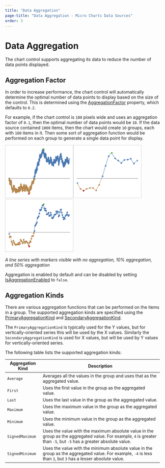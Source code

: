 ```yaml
---
title: "Data Aggregation"
page-title: "Data Aggregation - Micro Charts Data Sources"
order: 3
---
```

# Data Aggregation

The chart control supports aggregating its data to reduce the number of data points displayed.

## Aggregation Factor

In order to increase performance, the chart control will automatically determine the optimal number of data points to display based on the size of the control.  This is determined using the [AggregationFactor](xref:ActiproSoftware.Windows.Controls.MicroCharts.Primitives.MicroXYSeriesBase.AggregationFactor) property, which defaults to `0.2`.

For example, if the chart control is `100` pixels wide and uses an aggregation factor of `0.1`, then the optimal number of data points would be `10`.  If the data source contained `1000` items, then the chart would create `10` groups, each with `100` items in it.  Then some sort of aggregation function would be performed on each group to generate a single data point for display.

![Screenshot](../images/data-aggregation-none.png)![Screenshot](../images/data-aggregation-average10.png)![Screenshot](../images/data-aggregation-average50.png)

*A line series with markers visible with no aggregation, 10% aggregation, and 50% aggregation*

Aggregation is enabled by default and can be disabled by setting [IsAggregationEnabled](xref:ActiproSoftware.Windows.Controls.MicroCharts.Primitives.MicroXYSeriesBase.IsAggregationEnabled) to `false`.

## Aggregation Kinds

There are various aggregation functions that can be performed on the items in a group.  The supported aggregation kinds are specified using the [PrimaryAggregationKind](xref:ActiproSoftware.Windows.Controls.MicroCharts.Primitives.MicroXYSeriesBase.PrimaryAggregationKind) and [SecondaryAggregationKind](xref:ActiproSoftware.Windows.Controls.MicroCharts.Primitives.MicroXYSeriesBase.SecondaryAggregationKind).

The `PrimaryAggregationKind` is typically used for the Y values, but for vertically-oriented series this will be used by the X values.  Similarly the `SecondaryAggregationKind` is used for X values, but will be used by Y values for vertically-oriented series.

The following table lists the supported aggregation kinds:

| Aggregation Kind | Description |
|-----|-----|
| `Average` | Averages all the values in the group and uses that as the aggregated value. |
| `First` | Uses the first value in the group as the aggregated value. |
| `Last` | Uses the last value in the group as the aggregated value. |
| `Maximum` | Uses the maximum value in the group as the aggregated value. |
| `Minimum` | Uses the minimum value in the group as the aggregated value. |
| `SignedMaximum` | Uses the value with the maximum absolute value in the group as the aggregated value. For example, `4` is greater than `-5`, but `-5` has a greater absolute value. |
| `SignedMinimum` | Uses the value with the minimum absolute value in the group as the aggregated value. For example, `-4` is less than `3`, but `3` has a lesser absolute value. |

